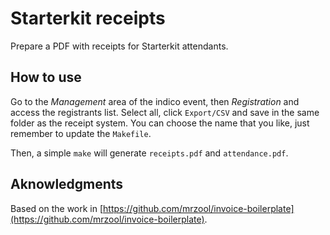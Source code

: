 Starterkit receipts
===================

Prepare a PDF with receipts for Starterkit attendants.

How to use
----------

Go to the *Management* area of the indico event, then *Registration* and access the registrants list.
Select all, click `Export/CSV` and save in the same folder as the receipt system.
You can choose the name that you like, just remember to update the `Makefile`.

Then, a simple `make` will generate `receipts.pdf` and `attendance.pdf`. 


Aknowledgments
--------------

Based on the work in [https://github.com/mrzool/invoice-boilerplate](https://github.com/mrzool/invoice-boilerplate).
